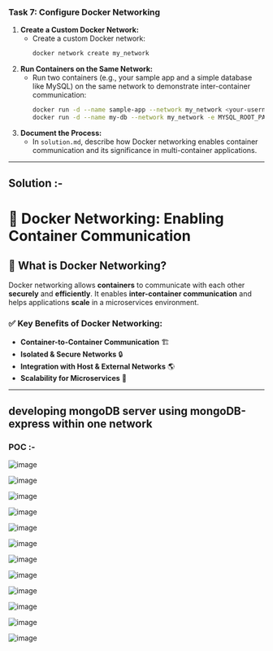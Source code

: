 ### Task 7: Configure Docker Networking
1. **Create a Custom Docker Network:**  
   - Create a custom Docker network:
     ```bash
     docker network create my_network
     ```
2. **Run Containers on the Same Network:**  
   - Run two containers (e.g., your sample app and a simple database like MySQL) on the same network to demonstrate inter-container communication:
     ```bash
     docker run -d --name sample-app --network my_network <your-username>/sample-app:v1.0
     docker run -d --name my-db --network my_network -e MYSQL_ROOT_PASSWORD=root mysql:latest
     ```
3. **Document the Process:**  
   - In `solution.md`, describe how Docker networking enables container communication and its significance in multi-container applications.

---

## Solution :- 

# 📡 Docker Networking: Enabling Container Communication

## 📖 What is Docker Networking?
Docker networking allows **containers** to communicate with each other **securely** and **efficiently**. It enables **inter-container communication** and helps applications **scale** in a microservices environment.

### ✅ Key Benefits of Docker Networking:
- **Container-to-Container Communication** 🏗️  
- **Isolated & Secure Networks** 🔒  
- **Integration with Host & External Networks** 🌎  
- **Scalability for Microservices** 🚀  

---
## developing mongoDB server using mongoDB-express within one network 

### POC :- 

![image](https://github.com/user-attachments/assets/3f327bb7-0e6f-40d4-b4d9-b5b7628a87eb)

![image](https://github.com/user-attachments/assets/82dbb1f1-4ae3-4379-9f1d-dece14fb29ae)

![image](https://github.com/user-attachments/assets/3bdd5a8b-768a-45ef-b791-40bb34a741bc)

![image](https://github.com/user-attachments/assets/cf165b4c-89a5-4e92-a81e-d4f8155a8a24)

![image](https://github.com/user-attachments/assets/5b0c3c61-36fb-47f3-8283-72e6525da35a)
 
![image](https://github.com/user-attachments/assets/a445977f-ffa9-4335-b935-c1086d1b7ce4)
 
![image](https://github.com/user-attachments/assets/69b24b3a-909d-4c7d-a0d4-3bb161c9e336)
 
![image](https://github.com/user-attachments/assets/933dc981-e2fa-4421-a35b-791af99750f4)
 
![image](https://github.com/user-attachments/assets/1b97b1a7-d8ca-4e17-ad73-c12c7bc10ff5)
 
![image](https://github.com/user-attachments/assets/01c177b6-d748-45f1-8f21-6454dd477ad9)

![image](https://github.com/user-attachments/assets/6b439a32-05c1-4b6f-9a59-f770161da4e8)
 
![image](https://github.com/user-attachments/assets/d3410498-94b2-4f3c-8716-22aebe0b117d)
 


 
 
 
 

 
 



